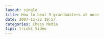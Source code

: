 ```yaml
---
layout: single
title: How to beat 9 grandmasters at once 
date: 2007-11-22 19:57
categories: Chess Media 
tips: tricks Video
---
```

<object width="425" height="355"><param name="movie" value="http://www.youtube.com/v/evZmpsl3jI0&rel=0&border=0"></param><param name="wmode" value="transparent"></param><embed src="http://www.youtube.com/v/evZmpsl3jI0&rel=0&border=0" type="application/x-shockwave-flash" wmode="transparent" width="425" height="355"></embed></object>
